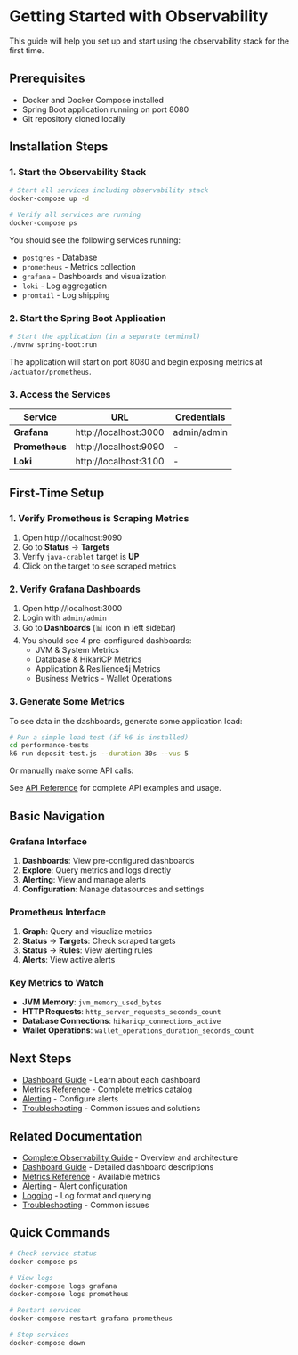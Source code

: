 # Getting Started with Observability

This guide will help you set up and start using the observability stack for the first time.

## Prerequisites

- Docker and Docker Compose installed
- Spring Boot application running on port 8080
- Git repository cloned locally

## Installation Steps

### 1. Start the Observability Stack

```bash
# Start all services including observability stack
docker-compose up -d

# Verify all services are running
docker-compose ps
```

You should see the following services running:
- `postgres` - Database
- `prometheus` - Metrics collection
- `grafana` - Dashboards and visualization
- `loki` - Log aggregation
- `promtail` - Log shipping

### 2. Start the Spring Boot Application

```bash
# Start the application (in a separate terminal)
./mvnw spring-boot:run
```

The application will start on port 8080 and begin exposing metrics at `/actuator/prometheus`.

### 3. Access the Services

| Service | URL | Credentials |
|---------|-----|-------------|
| **Grafana** | http://localhost:3000 | admin/admin |
| **Prometheus** | http://localhost:9090 | - |
| **Loki** | http://localhost:3100 | - |

## First-Time Setup

### 1. Verify Prometheus is Scraping Metrics

1. Open http://localhost:9090
2. Go to **Status** → **Targets**
3. Verify `java-crablet` target is **UP**
4. Click on the target to see scraped metrics

### 2. Verify Grafana Dashboards

1. Open http://localhost:3000
2. Login with `admin/admin`
3. Go to **Dashboards** (📊 icon in left sidebar)
4. You should see 4 pre-configured dashboards:
   - JVM & System Metrics
   - Database & HikariCP Metrics
   - Application & Resilience4j Metrics
   - Business Metrics - Wallet Operations

### 3. Generate Some Metrics

To see data in the dashboards, generate some application load:

```bash
# Run a simple load test (if k6 is installed)
cd performance-tests
k6 run deposit-test.js --duration 30s --vus 5
```

Or manually make some API calls:

See [API Reference](../api/README.md) for complete API examples and usage.

## Basic Navigation

### Grafana Interface

1. **Dashboards**: View pre-configured dashboards
2. **Explore**: Query metrics and logs directly
3. **Alerting**: View and manage alerts
4. **Configuration**: Manage datasources and settings

### Prometheus Interface

1. **Graph**: Query and visualize metrics
2. **Status** → **Targets**: Check scraped targets
3. **Status** → **Rules**: View alerting rules
4. **Alerts**: View active alerts

### Key Metrics to Watch

- **JVM Memory**: `jvm_memory_used_bytes`
- **HTTP Requests**: `http_server_requests_seconds_count`
- **Database Connections**: `hikaricp_connections_active`
- **Wallet Operations**: `wallet_operations_duration_seconds_count`

## Next Steps

- [Dashboard Guide](dashboards.md) - Learn about each dashboard
- [Metrics Reference](metrics-reference.md) - Complete metrics catalog
- [Alerting](alerting.md) - Configure alerts
- [Troubleshooting](troubleshooting.md) - Common issues and solutions

## Related Documentation

- [Complete Observability Guide](README.md) - Overview and architecture
- [Dashboard Guide](dashboards.md) - Detailed dashboard descriptions
- [Metrics Reference](metrics-reference.md) - Available metrics
- [Alerting](alerting.md) - Alert configuration
- [Logging](logging.md) - Log format and querying
- [Troubleshooting](troubleshooting.md) - Common issues

## Quick Commands

```bash
# Check service status
docker-compose ps

# View logs
docker-compose logs grafana
docker-compose logs prometheus

# Restart services
docker-compose restart grafana prometheus

# Stop services
docker-compose down
```
